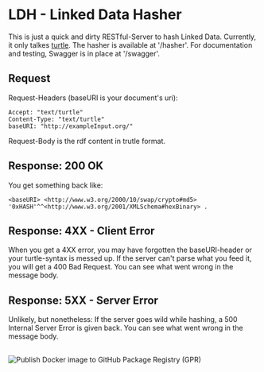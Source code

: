 # LDH - Linked Data Hasher 
This is just a quick and dirty RESTful-Server to hash Linked Data.
Currently, it only talkes [turtle](https://www.w3.org/TR/turtle/).
The hasher is available at '/hasher'.
For documentation and testing, Swagger is in place at '/swagger'.


## Request
Request-Headers (baseURI is your document's uri):
```
Accept: "text/turtle"
Content-Type: "text/turtle"
baseURI: "http://exampleInput.org/"
```
Request-Body is the rdf content in trutle format.

## Response: 200 OK
You get something back like: 
```
<baseURI> <http://www.w3.org/2000/10/swap/crypto#md5> '0xHASH'^^<http://www.w3.org/2001/XMLSchema#hexBinary> . 
```

## Response: 4XX - Client Error
When you get a 4XX error, you may have forgotten the baseURI-header or your turtle-syntax is messed up. If the server can't parse what you feed it, you will get a 400 Bad Request. You can see what went wrong in the message body.

## Response: 5XX - Server Error
Unlikely, but nonetheless: If the server goes wild while hashing, a 500 Internal Server Error is given back. You can see what went wrong in the message body.

##

![Publish Docker image to GitHub Package Registry (GPR)](https://github.com/uvdsl/ldh/workflows/Publish%20Docker%20image%20to%20GitHub%20Package%20Registry%20(GPR)/badge.svg)
